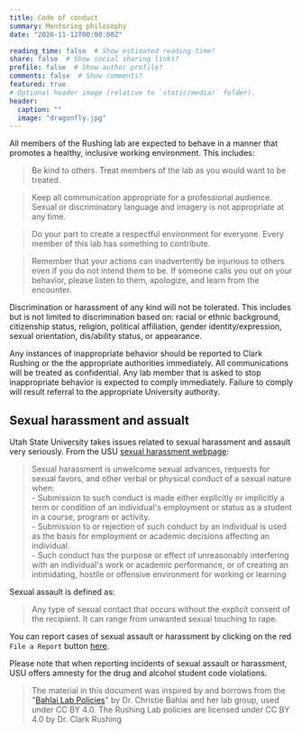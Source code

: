 ```yaml
---
title: Code of conduct
summary: Mentoring philosophy
date: "2020-11-12T00:00:00Z"

reading_time: false  # Show estimated reading time?
share: false  # Show social sharing links?
profile: false  # Show author profile?
comments: false  # Show comments?
featured: true
# Optional header image (relative to `static/media/` folder).
header:
  caption: ""
  image: "dragonfly.jpg"
---
```

All members of the Rushing lab are expected to behave in a manner that promotes a healthy, inclusive working environment. This includes:

> Be kind to others. Treat members of the lab as you would want to be treated.

> Keep all communication appropriate for a professional audience. Sexual or discriminatory language and imagery is not appropriate at any time.

> Do your part to create a respectful environment for everyone. Every member of this lab has something to contribute.

> Remember that your actions can inadvertently be injurious to others even if you do not intend them to be. If someone calls you out on your behavior, please listen to them, apologize, and learn from the encounter.

Discrimination or harassment of any kind will not be tolerated. This includes but is not limited to discrimination based on: racial or ethnic background, citizenship status, religion, political affiliation, gender identity/expression, sexual orientation, dis/ability status, or appearance. 

Any instances of inappropriate behavior should be reported to Clark Rushing or the the appropriate authorities immediately. All communications will be treated as confidential. Any lab member that is asked to stop inappropriate behavior is expected to comply immediately. Failure to comply will result referral to the appropriate University authority.

## Sexual harassment and assualt

Utah State University takes issues related to sexual harassment and assault very seriously. From the USU [sexual harassment webpage](https://www.usu.edu/sexual-assault/index):

> Sexual harassment is unwelcome sexual advances, requests for sexual favors, and other verbal or physical conduct of a sexual nature when:  
    - Submission to such conduct is made either explicitly or implicitly a term or condition of an individual's employment or status as a student in a course, program or activity.  
    - Submission to or rejection of such conduct by an individual is used as the basis for employment or academic decisions affecting an individual.   
    - Such conduct has the purpose or effect of unreasonably interfering with an individual's work or academic performance, or of creating an intimidating, hostile or offensive environment for working or learning  

Sexual assault is defined as:
> Any type of sexual contact that occurs without the explicit consent of the recipient. It can range from unwanted sexual touching to rape.

You can report cases of sexual assault or harassment by clicking on the red `File a Report` button [here](https://www.usu.edu/sexual-assault/index).  

Please note that when reporting incidents of sexual assault or harassment, USU offers amnesty for the drug and alcohol student code violations. 

> The material in this document was inspired by and borrows from the "[Bahlai Lab Policies](https://github.com/BahlaiLab/Policies)" by Dr. Christie Bahlai and her lab group, used under CC BY 4.0. The Rushing Lab policies are licensed under CC BY 4.0 by Dr. Clark Rushing
